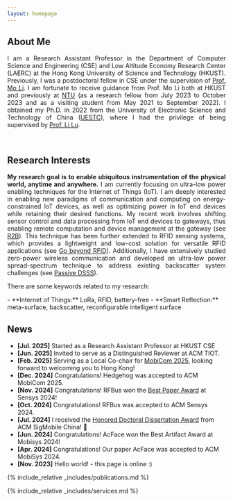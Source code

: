 ```yaml
---
layout: homepage
---
```


## About Me
<div align="justify">

I am a Research Assistant Professor in the Department of Computer Science and Engineering (CSE) and Low Altitude Economy Research Center (LAERC) at the Hong Kong University of Science and Technology (HKUST). 
Previously, I was a postdoctoral fellow in CSE under the supervision of <a href="https://cse.hkust.edu.hk/~lim/">Prof. Mo Li</a>. I am fortunate to receive guidance from Prof. Mo Li both at HKUST and previously at <a href="https://www.ntu.edu.sg/">NTU</a> (as a research fellow from July 2023 to October 2023 and as a visiting student from May 2021 to September 2022). I obtained my Ph.D. in 2022 from the University of Electronic Science and Technology of China (<a href="https://en.uestc.edu.cn/">UESTC</a>), where I had the privilege of being supervised by <a href="https://www.scse.uestc.edu.cn/info/1081/12001.htm">Prof. Li Lu</a>. 
</div>

<br>

## Research Interests

<div align="justify">
<strong>My research goal is to enable ubiquitous instrumentation of the physical world, anytime and anywhere.</strong>
I am currently focusing on ultra-low power enabling techniques for the Internet of Things (IoT). I am deeply interested in enabling new paradigms of communication and computing on energy-constrained IoT devices, as well as optimizing power in IoT end devices while retaining their desired functions. My recent work involves shifting sensor control and data processing from IoT end devices to gateways, thus enabling remote computation and device management at the gateway (see <a href="https://dl.acm.org/doi/10.1145/3372224.3419182">R2B</a>). This technique has been further extended to RFID sensing systems, which provides a lightweight and low-cost solution for versatile RFID applications (see <a href="https://dl.acm.org/doi/10.1145/3570361.3613284">Go beyond RFID</a>). Additionally, I have extensively studied zero-power wireless communication and developed an ultra-low power spread-spectrum technique to address existing backscatter system challenges (see <a href="https://www.usenix.org/conference/nsdi22/presentation/li-songfan">Passive DSSS</a>). 

There are some keywords related to my research:
</div>
- **Internet of Things:** LoRa, RFID, battery-free
- **Smart Reflection:** meta-surface, backscatter, reconfigurable intelligent surface

## News
- **[Jul. 2025]** Started as a Research Assistant Professor at HKUST CSE
- **[Jun. 2025]** Invited to serve as a Distinguished Reviewer at ACM TIOT.
- **[Feb. 2025]** Serving as a Local Co-chair for [MobiCom 2025](https://www.sigmobile.org/mobicom/2025/committee.html), looking forward to welcoming you to Hong Kong!
- **[Dec. 2024]** Congratulations! Hedgehog was accepted to ACM MobiCom 2025.
- **[Nov. 2024]** Congratulations! RFBus won the <a href="https://sensys.acm.org/2024/program/">Best Paper Award</a>  at Sensys 2024!
- **[Oct. 2024]** Congratulations! RFBus was accepted to ACM Sensys 2024.
- **[Jul. 2024]** I received the <a href="assets/files/SigMobile_China_phd.pdf">Honored Doctoral Dissertation Award</a> from ACM SigMobile China! 🎉
- **[Jun. 2024]** Congratulations! AcFace won the Best Artifact Award at Mobisys 2024!
- **[Apr. 2024]** Congratulations! Our paper AcFace was accepted to ACM MobiSys 2024.
- **[Nov. 2023]** Hello world! - this page is online :)
<!--- **[Feb. 2020]** Our paper about incremental learning is accepted to CVPR 2020. -->
<!-- This content will not appear in the rendered Markdown -->

{% include_relative _includes/publications.md %}

{% include_relative _includes/services.md %}
